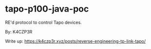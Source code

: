 # tapo-p100-java-poc
RE'd protocol to control Tapo devices.

By: K4CZP3R

Write up: https://k4czp3r.xyz/posts/reverse-engineering-tp-link-tapo/